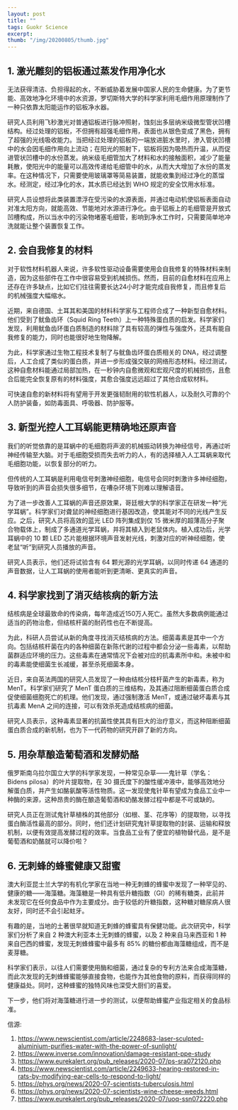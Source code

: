 ```yaml
---
layout: post
title: ""
tags: Guokr Science 
excerpt: 
thumb: "/img/20200805/thumb.jpg"
---
```


## 1. 激光雕刻的铝板通过蒸发作用净化水

无法获得清洁、负担得起的水，不断威胁着发展中国家人民的生命健康。为了更节能、高效地净化环境中的水资源，罗切斯特大学的科学家利用毛细作用原理制作了一种只依靠太阳能运作的铝板净水器。

研究人员利用飞秒激光对普通铝板进行脉冲照射，蚀刻出多层纳米级微型管状凹槽结构。经过处理的铝板，不但拥有超强毛细作用，表面也从银色变成了黑色，拥有了超强的光线吸收能力。当把经过处理的铝板的一端放进脏水里时，渗入管状凹槽中的水会因毛细作用向上流动；在阳光的照射下，铝板将因为吸热而升温，从而促进管状凹槽中的水份蒸发。纳米级毛细管加大了材料和水的接触面积，减少了能量耗散，使阳光中的能量可以高效传递给毛细管中的水，从而大大增加了水份的蒸发率。在这种情况下，只需要使用玻璃罩等简易装置，就能收集到经过净化的蒸馏水。经测定，经过净化的水，其水质已经达到 WHO 规定的安全饮用水标准。

研究人员设想将此类装置漂浮在受污染的水源表面，并通过电动机使铝板表面自动对准太阳方向，就能高效、节能地对水源进行净化。由于铝板上的毛细管是开放式凹槽构成，所以当水中的污染物堵塞毛细管，影响到净水工作时，只需要简单地冲洗就能让整个装置恢复工作。

## 2. 会自我修复的材料

对于软性材料机器人来说，许多软性驱动设备需要使用会自我修复的特殊材料来制造，因为这些部件在工作中很容易受到机械损伤。然而，目前的自愈材料在应用上还存在许多缺点，比如它们往往需要长达24小时才能完成自我修复，而且修复后的机械强度大幅缩水。

近期，来自德国、土耳其和美国的材料科学家与工程师合成了一种新型自愈材料。他们受到了鱿鱼齿环（Squid Ring Teeth）上一种特殊蛋白质的启发。科学家们发现，利用鱿鱼齿环蛋白质制造的材料除了具有较高的弹性与强度外，还具有能自我修复的能力，同时也能很好地生物降解。

为此，科学家通过生物工程技术复制了与鱿鱼齿环蛋白质相关的 DNA，经过调整后，人工合成了类似的蛋白质，并进一步形成强交联的网络形态材料。经过测试，这种自愈材料能通过局部加热，在一秒钟内自愈微观和宏观尺度的机械损伤，且愈合后能完全恢复原有的材料强度，其愈合强度远远超过了其他合成软材料。

可快速自愈的新材料将有望用于开发更强韧耐用的软性机器人，以及耐久可靠的个人防护装备，如防毒面具、呼吸器、防护服等。


## 3. 新型光控人工耳蜗能更精确地还原声音

我们的听觉依靠的是耳蜗中的毛细胞将声波的机械振动转换为神经信号，再通过听神经传输至大脑。对于毛细胞受损而失去听力的人，有的选择植入人工耳蜗来取代毛细胞功能，以恢复部分的听力。

但传统的人工耳蜗是利用电信号刺激神经细胞，电信号会同时刺激许多神经细胞，导致听到的声音会损失很多细节，在嘈杂环境下则难以理解语音。

为了进一步改善人工耳蜗的声音还原效果，哥廷根大学的科学家正在研发一种“光学耳蜗”。科学家们对聋鼠的神经细胞进行基因改造，使其能对不同的光线产生反应。之后，研究人员将高效的蓝光 LED 阵列集成到仅 15 微米厚的超薄高分子聚合物载体上，制成了多通道光学耳蜗，并将其植入到老鼠体内。植入成功后，光学耳蜗中的 10 颗 LED 芯片能根据环境声音发射光线，刺激对应的听神经细胞，使老鼠“听”到研究人员播放的声音。

研究人员表示，他们还将试验含有 64 颗光源的光学耳蜗，以同时传递 64 通道的声音数据，让人工耳蜗的使用者能听到更清晰、更真实的声音。

## 4. 科学家找到了消灭结核病的新方法


结核病是全球最致命的传染病，每年造成近150万人死亡。虽然大多数病例能通过适当的药物治愈，但结核杆菌的耐药性也在不断提高。

为此，科研人员尝试从新的角度寻找消灭结核病的方法。细菌毒素是其中一个方向。包括结核杆菌在内的各种细菌在新陈代谢的过程中都会分泌一些毒素，以帮助菌群适应环境的压力。这些毒素在通常情况下会被对应的抗毒素所中和。未被中和的毒素能使细菌生长减缓，甚至杀死细菌本身。

近日，来自英法两国的研究人员发现了一种由结核分枝杆菌产生的新毒素，称为 MenT。科学家们研究了 MenT 蛋白质的三维结构，及其通过阻断细菌蛋白质合成促使细菌细胞死亡的机理。他们发现，通过强制激活 MenT，或通过破坏毒素与其抗毒素 MenA 之间的连接，可以有效杀死造成结核病的细菌。

研究人员表示，这种毒素显著的抗菌性使其具有巨大的治疗意义，而这种阻断细菌蛋白质合成的新机制，也为下一代药物的研究开辟了新的方向。

## 5. 用杂草酿造葡萄酒和发酵奶酪


俄罗斯南乌拉尔国立大学的科学家发现，一种常见杂草——鬼针草（学名：Bidens pilosa）的叶片提取物，在 30 摄氏度下的酸性缓冲液中，能够高效地分解蛋白质，并产生如酪氨酸等活性物质。这一发现使鬼针草有望成为食品工业中一种酶的来源，这种昂贵的酶在酿造葡萄酒和奶酪发酵过程中都是不可或缺的。

研究人员正在测试鬼针草植株的其他部分（如根、茎、花序等）的提取物，以寻找蛋白酶活性最高的部分。同时，他们还计划研究鬼针草提取物的封装、运输和释放机制，以便有效提高发酵过程的效率。当食品工业有了便宜的植物替代品，是不是葡萄酒和奶酪就可以降价啦？

## 6. 无刺蜂的蜂蜜健康又甜蜜

澳大利亚昆士兰大学的有机化学家在当地一种无刺蜂的蜂蜜中发现了一种罕见的、健康的糖——海藻糖。海藻糖是一种具有低升糖指数（GI）的稀有糖类，此前并未发现它在任何食品中作为主要成分。由于较低的升糖指数，这种糖对糖尿病人很友好，同时还不会引起蛀牙。

有趣的是，当地的土著很早就知道无刺蜂的蜂蜜具有保健功能。此次研究中，科学家们分析了来自 2 种澳大利亚本土无刺蜂的蜂蜜，以及 2 种来自马来西亚和 1 种来自巴西的蜂蜜，发现无刺蜂蜂蜜中最多有 85% 的糖份都由海藻糖组成，而不是麦芽糖。

科学家们表示，以往人们需要使用酶和细菌，通过复杂的专利方法来合成海藻糖，而此次发现的无刺蜂蜂蜜能够直接食物，也能作为其他食物的原料，而获得同样的健康益处。同时，这种蜂蜜的独特风味也深受大厨们的喜爱。

下一步，他们将对海藻糖进行进一步的测试，以便帮助蜂蜜产业指定相关的食品标准。


信源:

1. https://www.newscientist.com/article/2248683-laser-sculpted-aluminium-purifies-water-with-the-power-of-sunlight/
2. https://www.inverse.com/innovation/damage-resistant-ppe-study
3. https://www.eurekalert.org/pub_releases/2020-07/ps-sra072120.php
4. https://www.newscientist.com/article/2249633-hearing-restored-in-rats-by-modifying-ear-cells-to-respond-to-light/
5. https://phys.org/news/2020-07-scientists-tuberculosis.html
6. https://phys.org/news/2020-07-scientists-wine-cheese-weeds.html
7. https://www.eurekalert.org/pub_releases/2020-07/uoq-ssn072220.php
